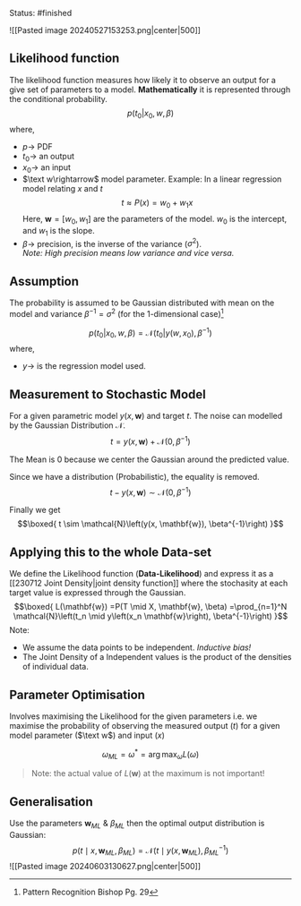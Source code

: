 Status: #finished 

![[Pasted image 20240527153253.png|center|500]]
## Likelihood function
The likelihood function measures how likely it to observe an output for a give set of parameters to a model. 
**Mathematically** it is represented through the conditional probability. 
$$p(t_0 | x_0, w, β)$$
where, 
- $p\rightarrow$ PDF 
- $t_0\rightarrow$  an output
- $x_0\rightarrow$ an input
- $\text  w\rightarrow$ model parameter. Example: In a linear regression model relating $x$ and $t$ $$t\approx P(x)=w_0+w_1 x$$Here, $\mathbf{w}=\left[w_0, w_1\right]$ are the parameters of the model. $w_0$ is the intercept, and $w_1$ is the slope.
- $β\rightarrow$ precision, is the inverse of the variance ($σ^2$).  
*Note: High precision means low variance and vice versa.*
## Assumption 
The probability is assumed to be Gaussian distributed with mean on the model and variance $β^{-1} = σ^2$ (for the 1-dimensional case)[^1]

$$p(t_0 | x_0, w, β) = \mathcal N(t_0 | y(w, x_0), \beta^{-1})$$
where, 
- $y\rightarrow$ is the regression model used. 
## Measurement to Stochastic Model
For a given parametric model $y(x, \mathbf{w})$ and target $t$. The noise can modelled by the Gaussian Distribution $\mathcal{N}$.
$$
t=y(x, \mathbf{w})+\mathcal{N}\left(0, \beta^{-1}\right)
$$

The Mean is $0$ because we center the Gaussian around the predicted value.

Since we have a distribution (Probabilistic), the equality is removed.
$$
t-y(x, \mathbf{w}) \sim \mathcal{N}\left(0, \beta^{-1}\right)
$$

Finally we get
$$\boxed{
t \sim \mathcal{N}\left(y(x, \mathbf{w}), \beta^{-1}\right)
}$$
## Applying this to the  whole Data-set
We define the Likelihood function (**Data-Likelihood**) and express it as a [[230712 Joint Density|joint density function]] where the stochasity at each target value is expressed through the Gaussian. 
$$\boxed{
L(\mathbf{w})  =P(T \mid X, \mathbf{w}, \beta) =\prod_{n=1}^N \mathcal{N}\left(t_n \mid y\left(x_n \mathbf{w}\right), \beta^{-1}\right)
}$$
Note: 
- We assume the data points to be independent. *Inductive bias!*
- The Joint Density of a Independent values is the product of the densities of individual data. 

## Parameter Optimisation
Involves maximising the Likelihood for the given parameters i.e. we maximise the probability of observing the measured output ($t$) for a given model parameter ($\text w$) and input ($x$)

$$
\omega_{ML} = \omega^* = \arg\max _\omega L(\omega)
$$

> Note: the actual value of  $L(\mathbf{w})$ at the maximum is not important!

## Generalisation 
Use the parameters $\mathbf{w}_{ML}$ & $\beta_{ML}$ then the optimal output distribution is Gaussian: $$ p(t \mid x, \mathbf{w}_{ML}, \beta_{ML}) = \mathcal{N}(t \mid y(x, \mathbf{w}_{ML}), \beta_{ML}^{-1}) $$
![[Pasted image 20240603130627.png|center|500]]

[^1]: Pattern Recognition Bishop Pg. 29 